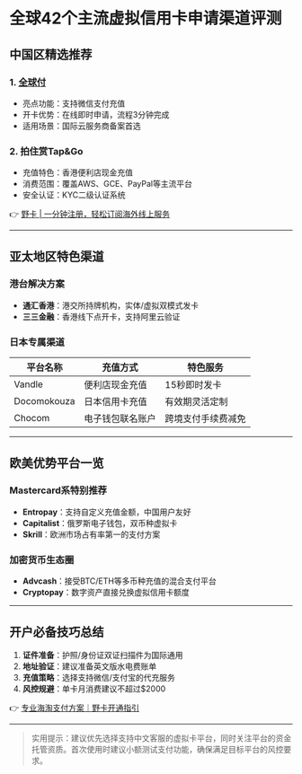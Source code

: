 # 全球42个主流虚拟信用卡申请渠道评测

## 中国区精选推荐
### 1. [全球付](http://www.globalcash.hk/)
- 亮点功能：支持微信支付充值
- 开卡优势：在线即时申请，流程3分钟完成
- 适用场景：国际云服务商备案首选

### 2. 拍住赏Tap&Go
- 充值特色：香港便利店现金充值
- 消费范围：覆盖AWS、GCE、PayPal等主流平台
- 安全认证：KYC二级认证系统

👉 [野卡 | 一分钟注册，轻松订阅海外线上服务](https://bbtdd.com/yeka)

---

## 亚太地区特色渠道

### 港台解决方案
- **通汇香港**：港交所持牌机构，实体/虚拟双模式发卡
- **三三金融**：香港线下点开卡，支持阿里云验证

### 日本专属渠道
| 平台名称     | 充值方式          | 特色服务          |
|--------------|-------------------|-------------------|
| Vandle       | 便利店现金充值    | 15秒即时发卡      |  
| Docomokouza  | 日本信用卡充值    | 有效期灵活定制    |
| Chocom       | 电子钱包联名账户  | 跨境支付手续费减免|

---

## 欧美优势平台一览
### Mastercard系特别推荐
- **Entropay**：支持自定义充值金额，中国用户友好
- **Capitalist**：俄罗斯电子钱包，双币种虚拟卡
- **Skrill**：欧洲市场占有率第一的支付方案

### 加密货币生态圈
- **Advcash**：接受BTC/ETH等多币种充值的混合支付平台
- **Cryptopay**：数字资产直接兑换虚拟信用卡额度

---

## 开户必备技巧总结
1. **证件准备**：护照/身份证双证扫描件为国际通用
2. **地址验证**：建议准备英文版水电费账单
3. **充值策略**：选择支持微信/支付宝的代充服务
4. **风控规避**：单卡月消费建议不超过$2000

👉 [专业海淘支付方案｜野卡开通指引](https://bbtdd.com/yeka)

---

> 实用提示：建议优先选择支持中文客服的虚拟卡平台，同时关注平台的资金托管资质。首次使用时建议小额测试支付功能，确保满足目标平台的风控要求。